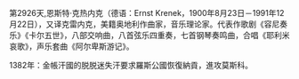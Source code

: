 第2926天,恩斯特·克热内克（德语：Ernst Krenek，1900年8月23日－1991年12月22日），又译克雷内克，美籍奥地利作曲家，音乐理论家。代表作歌剧《容尼奏乐》《卡尔五世》，八部交响曲，八首弦乐四重奏，七首钢琴奏鸣曲，合唱《耶利米哀歌》，声乐套曲《阿尔卑斯游记》。

1382年：金帳汗國的脱脱迷失汗要求羅斯公國恢復納貢，進攻莫斯科。